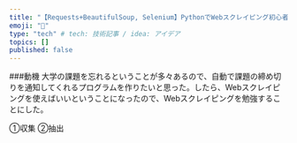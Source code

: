 ```yaml
---
title: "【Requests+BeautifulSoup, Selenium】PythonでWebスクレイピング初心者まとめ"
emoji: "🐙"
type: "tech" # tech: 技術記事 / idea: アイデア
topics: []
published: false
---
```

###動機
大学の課題を忘れるということが多々あるので、自動で課題の締め切りを通知してくれるプログラムを作りたいと思った。したら、Webスクレイピングを使えばいいということになったので、Webスクレイピングを勉強することにした。

①収集
②抽出
